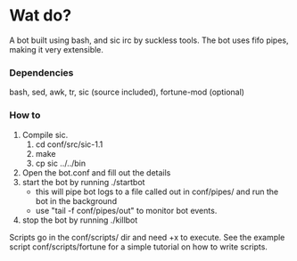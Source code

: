 # Wat do?

A bot built using bash, and sic irc by suckless tools.
The bot uses fifo pipes, making it very extensible.

### Dependencies
bash, sed, awk, tr, sic (source included), fortune-mod (optional)

### How to
1. Compile sic.
	1. cd conf/src/sic-1.1
	2. make
	3. cp sic ../../bin
2. Open the bot.conf and fill out the details
3. start the bot by running ./startbot
	* this will pipe bot logs to a file called out in conf/pipes/ and run the bot in the background
	* use "tail -f conf/pipes/out" to monitor bot events.
4. stop the bot by running ./killbot

Scripts go in the conf/scripts/ dir and need +x to execute. See the example script conf/scripts/fortune for a simple tutorial on how to write scripts.
